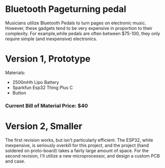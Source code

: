 # Bluetooth Pageturning pedal
Musicians utilize Bluetooth Pedals to turn pages on electronic music. However, these gadgets tend to be very expensive in proportion to their complexity. For example,while pedals are often between $75-100, they only require simple (and inexpensive) electronics.

#  Version 1, Prototype
Materials:
* 2500mHh Lipo Battery
* Sparkfun Esp32 Thing Plus C
* Button
### Current Bill of Material Price: $40

# Version 2, Smaller
The first revision works, but isn't particularly efficient. The ESP32, while inexpensive, is seriously overkill for this project, and the project (hand soldered on proto-board) takes a fairly large amount of space. 
For the second revision, I'll utilize a new microprocessor, and design a custom PCB and case.

